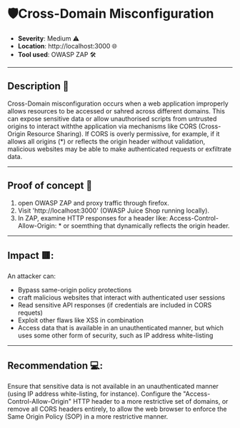 # 🛡️Cross-Domain Misconfiguration 

- **Severity**: Medium ⚠️
- **Location**: http://localhost:3000 🌐
- **Tool used**: OWASP ZAP 🛠️ 

---

## Description 📖

Cross-Domain misconfiguration occurs when a web application improperly allows resources to be accessed or sahred across different domains. This can expose sensitive data or allow unauthorised scripts from untrusted origins to interact withthe application via mechanisms like CORS (Cross-Origin Resource Sharing). 
If CORS is overly permissive, for example, if it allows all origins (*) or reflects the origin header without validation, malicious websites may be able to make authenticated requests or exfiltrate data.

---

## Proof of concept 🧪

1. open OWASP ZAP and proxy traffic through firefox.
2. Visit 'http://localhost:3000' (OWASP Juice Shop running locally).
3. In ZAP, examine HTTP responses for a header like: Access-Control-Allow-Origin: * or soemthing that dynamically reflects the origin header.

---

## Impact 🟥:

An attacker can:
- Bypass same-origin policy protections
- craft malicious websites that interact with authenticated user sessions
- Read sensitive API responses (if credentials are included in CORS requets)
- Exploit other flaws like XSS in combination
- Access data that is available in an unauthenticated manner, but which uses some other form of security, such as IP address white-listing

---

## Recommendation 💻:

Ensure that sensitive data is not available in an unauthenticated manner (using IP address white-listing, for instance).
Configure the "Access-Control-Allow-Origin" HTTP header to a more restrictive set of domains, or remove all CORS headers entirely, to allow the web browser to enforce the Same Origin Policy (SOP) in a more restrictive manner.
